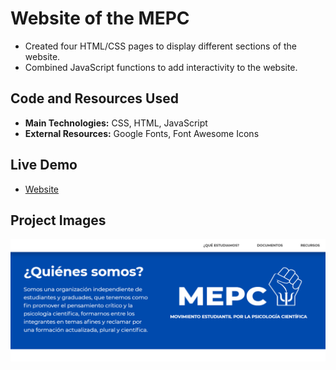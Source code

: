 # Website of the MEPC
- Created four HTML/CSS pages to display different sections of the website. 
- Combined JavaScript functions to add interactivity to the website. 

## Code and Resources Used
- **Main Technologies:** CSS, HTML, JavaScript
- **External Resources:** Google Fonts, Font Awesome Icons

## Live Demo
- [Website](francosbenitez.github.io/mepc)

## Project Images
![MEPC view](/mepc.png "MEPC website")
